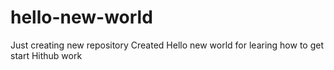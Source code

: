 # hello-new-world
Just creating new repository
Created Hello new world for learing how to get start Hithub work
